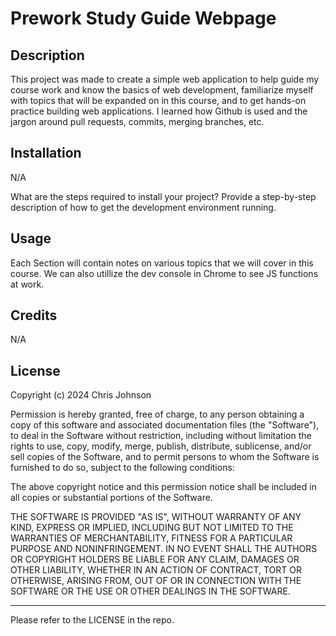 # Prework Study Guide Webpage

## Description

This project was made to create a simple web application to help guide my course work and know the basics of web development, familiarize myself with topics that will be expanded on in this course, and to get hands-on practice building web applications. I learned how Github is used and the jargon around pull requests, commits, merging branches, etc.


## Installation
N/A

What are the steps required to install your project? Provide a step-by-step description of how to get the development environment running.

## Usage

Each Section will contain notes on various topics that we will cover in this course. We can also utillize the dev console in Chrome to see JS functions at work.

## Credits

N/A

## License

Copyright (c) 2024 Chris Johnson

Permission is hereby granted, free of charge, to any person obtaining a copy
of this software and associated documentation files (the "Software"), to deal
in the Software without restriction, including without limitation the rights
to use, copy, modify, merge, publish, distribute, sublicense, and/or sell
copies of the Software, and to permit persons to whom the Software is
furnished to do so, subject to the following conditions:

The above copyright notice and this permission notice shall be included in all
copies or substantial portions of the Software.

THE SOFTWARE IS PROVIDED "AS IS", WITHOUT WARRANTY OF ANY KIND, EXPRESS OR
IMPLIED, INCLUDING BUT NOT LIMITED TO THE WARRANTIES OF MERCHANTABILITY,
FITNESS FOR A PARTICULAR PURPOSE AND NONINFRINGEMENT. IN NO EVENT SHALL THE
AUTHORS OR COPYRIGHT HOLDERS BE LIABLE FOR ANY CLAIM, DAMAGES OR OTHER
LIABILITY, WHETHER IN AN ACTION OF CONTRACT, TORT OR OTHERWISE, ARISING FROM,
OUT OF OR IN CONNECTION WITH THE SOFTWARE OR THE USE OR OTHER DEALINGS IN THE
SOFTWARE.

---
Please refer to the LICENSE in the repo.


